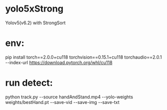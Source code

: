 # yolo5xStrong
 Yolov5(v6.2) with StrongSort
# env:
pip install torch==2.0.0+cu118 torchvision==0.15.1+cu118 torchaudio==2.0.1 --index-url https://download.pytorch.org/whl/cu118
# run detect:
python track.py --source handAndStand.mp4 --yolo-weights weights/bestHand.pt --save-vid --save-img --save-txt